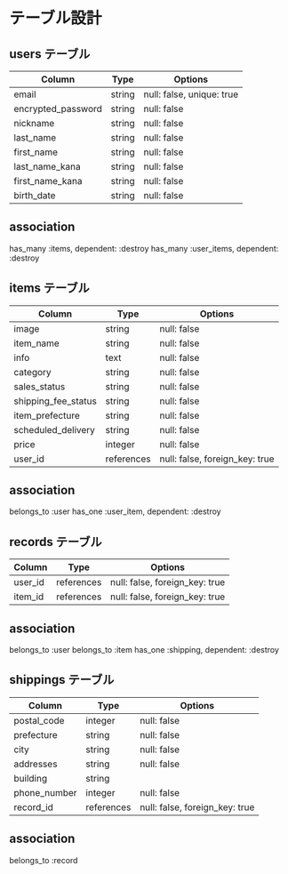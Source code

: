
# テーブル設計

## users テーブル

| Column             | Type   | Options                   |
| ------------------ | ------ | ------------------------- |
| email              | string | null: false, unique: true |
| encrypted_password | string | null: false               |
| nickname           | string | null: false               |
| last_name          | string | null: false               |
| first_name         | string | null: false               |
| last_name_kana     | string | null: false               |
| first_name_kana    | string | null: false               |
| birth_date         | string | null: false               |


## association
has_many :items, dependent: :destroy
has_many :user_items, dependent: :destroy


## items テーブル

| Column              | Type       | Options                        |
| ------------------- | -----------| ------------------------------ |
| image               | string     | null: false                    |
| item_name           | string     | null: false                    |
| info                | text       | null: false                    |
| category            | string     | null: false                    |
| sales_status        | string     | null: false                    |
| shipping_fee_status | string     | null: false                    |
| item_prefecture     | string     | null: false                    |
| scheduled_delivery  | string     | null: false                    |
| price               | integer    | null: false                    |
| user_id             | references | null: false, foreign_key: true |


## association
belongs_to :user
has_one :user_item, dependent: :destroy


## records テーブル

| Column    | Type       | Options                        |
| --------- | ---------- | ------------------------------ |
| user_id   | references | null: false, foreign_key: true |
| item_id   | references | null: false, foreign_key: true |


## association
belongs_to :user
belongs_to :item
has_one :shipping, dependent: :destroy


## shippings テーブル

| Column       | Type       | Options                        |
| ------------ | ---------- | ------------------------------ |
| postal_code  | integer    | null: false                    |
| prefecture   | string     | null: false                    |
| city         | string     | null: false                    |
| addresses    | string     | null: false                    |
| building     | string     |                                |
| phone_number | integer    | null: false                    |
| record_id    | references | null: false, foreign_key: true |

## association
belongs_to :record